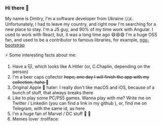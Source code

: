 ### Hi there 👋
My name is Dmitry, I'm a software developer from  Ukraine :ukraine:.  Unfortunately, I had to leave my country, and right now I'm searching for a new place to stay.
I'm a JS guy, and 90% of my time work with Angular. I used to work with React, but, it was a long time ago 😄😄😄
I'm a huge OSS fan, and used to be a contributor to famous libraries, for example, [ngx-bootstrap](https://github.com/valor-software/ngx-bootstrap)

⚡ Some interesting facts about me:
1) Have a :cat:, which looks like A.Hitler (or, C.Chaplin, depending on the person)
2) I'm a beer caps collector <del> hope, one day I will finish the app with my collection, haha </del> :beer: 
3) Original Apple :apple: hater: I really don't like macOS and iOS, because of a bunch of stuff, that always breaks there
4) Like to play some PC/PS5 games. Wanna play with me? Write me on Twitter / Linkedin (you can find  a link in my github ), or, find me on Telegram, with the same id, as here
5) I'm a huge fan of  Marvel / DC stuff :superhero: :supervillain:
7) Memes lover :trollface:

<!--
**daniloff200/daniloff200** is a ✨ _special_ ✨ repository because its `README.md` (this file) appears on your GitHub profile.

Here are some ideas to get you started:

- 🔭 I’m currently working on ...
- 🌱 I’m currently learning ...
- 👯 I’m looking to collaborate on ...
- 🤔 I’m looking for help with ...
- 💬 Ask me about ...
- 📫 How to reach me: ...
- 😄 Pronouns: ...
- ⚡ Fun fact: ...
-->
